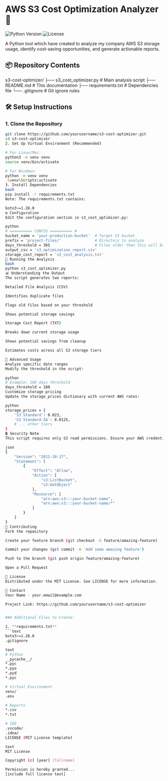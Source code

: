 # AWS S3 Cost Optimization Analyzer 🚀

![Python Version](https://img.shields.io/badge/python-3.6%2B-blue)
![License](https://img.shields.io/badge/license-MIT-green)

A  Python tool which have created to analyze my company AWS S3 storage usage, identify cost-saving opportunities, and generate actionable reports.

## 📦 Repository Contents
s3-cost-optimizer/
├── s3_cost_optimizer.py # Main analysis script
├── README.md # This documentation
├── requirements.txt # Dependencies file
└── .gitignore # Git ignore rules


## 🛠️ Setup Instructions

### 1. Clone the Repository

```bash
git clone https://github.com/yourusername/s3-cost-optimizer.git
cd s3-cost-optimizer
2. Set Up Virtual Environment (Recommended)

# For Linux/Mac:
python3 -m venv venv
source venv/bin/activate

# For Windows:
python -m venv venv
.\venv\Scripts\activate
3. Install Dependencies
bash
pip install -r requirements.txt
Note: The requirements.txt contains:

boto3>=1.28.0
⚙️ Configuration
Edit the configuration section in s3_cost_optimizer.py:

python
# ========== CONFIG ========== #
bucket_name = 'your-production-bucket'  # Target S3 bucket
prefix = 'project-files/'               # Directory to analyze
days_threshold = 365                    # Files older than this will be flagged
output_csv = 's3_optimization_report.csv'
storage_cost_report = 's3_cost_analysis.txt'
🚀 Running the Analysis
bash
python s3_cost_optimizer.py
📊 Understanding the Output
The script generates two reports:

Detailed File Analysis (CSV)

Identifies duplicate files

Flags old files based on your threshold

Shows potential storage savings

Storage Cost Report (TXT)

Breaks down current storage usage

Shows potential savings from cleanup

Estimates costs across all S3 storage tiers

🧰 Advanced Usage
Analyze specific date ranges
Modify the threshold in the script:

python
# Example: 180 days threshold
days_threshold = 180
Customize storage pricing
Update the storage_prices dictionary with current AWS rates:

python
storage_prices = {
    'S3 Standard': 0.023,
    'S3 Standard-IA': 0.0125,
    # ... other tiers
}
🔒 Security Note
This script requires only S3 read permissions. Ensure your AWS credentials are configured with minimal required permissions:

json
{
    "Version": "2012-10-17",
    "Statement": [
        {
            "Effect": "Allow",
            "Action": [
                "s3:ListBucket",
                "s3:GetObject"
            ],
            "Resource": [
                "arn:aws:s3:::your-bucket-name",
                "arn:aws:s3:::your-bucket-name/*"
            ]
        }
    ]
}
🤝 Contributing
Fork the repository

Create your feature branch (git checkout -b feature/amazing-feature)

Commit your changes (git commit -m 'Add some amazing feature')

Push to the branch (git push origin feature/amazing-feature)

Open a Pull Request

📄 License
Distributed under the MIT License. See LICENSE for more information.

📧 Contact
Your Name - your.email@example.com

Project Link: https://github.com/yourusername/s3-cost-optimizer


### Additional Files to Create:

1. **requirements.txt**
```text
boto3>=1.28.0
.gitignore

text
# Python
__pycache__/
*.pyc
*.pyo
*.pyd
*.pyc

# Virtual Environment
venv/
.env

# Reports
*.csv
*.txt

# IDE
.vscode/
.idea/
LICENSE (MIT License template)

text
MIT License

Copyright (c) [year] [fullname]

Permission is hereby granted...
[include full license text]
